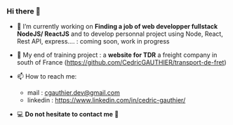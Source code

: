 ### Hi there 👋

<!--
**CedricGAUTHIER/CedricGAUTHIER** is a ✨ _special_ ✨ repository because its `README.md` (this file) appears on your GitHub profile.

Here are some ideas to get you started:
-->

- 🔭 I’m currently working on  **Finding a job of web developper fullstack NodeJS/ ReactJS** and to develop personnal project using Node, React, Rest API, express.... : coming soon, work in progress
- 🚚 My end of training project : a **website for TDR** a freight company in south of France (https://github.com/CedricGAUTHIER/transport-de-fret) 
- 📫 How to reach me:
    - mail : cgauthier.dev@gmail.com
    - linkedin : https://www.linkedin.com/in/cedric-gauthier/
    
    
- 💻 **Do not hesitate to contact me** 🔔


